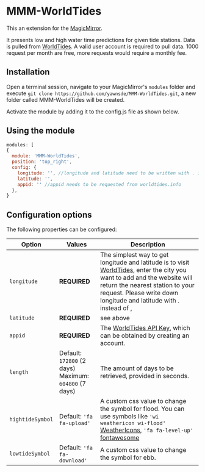 # MMM-WorldTides

This an extension for the [MagicMirror](https://github.com/MichMich/MagicMirror).

It presents low and high water time predictions for given tide stations. Data is pulled from [WorldTides](https://www.worldtides.info/). A valid user account is required to pull data. 1000 request per month are free, more requests would require a monthly fee.

## Installation
Open a terminal session, navigate to your MagicMirror's `modules` folder and execute `git clone https://github.com/yawnsde/MMM-WorldTides.git`, a new folder called MMM-WorldTides will be created.

Activate the module by adding it to the config.js file as shown below.

## Using the module
````javascript
modules: [
{
  module: 'MMM-WorldTides',
  position: 'top_right',
  config: {
    longitude: '', //longitude and latitude need to be written with . instead of ,
    latitude: '',
    appid: '' //appid needs to be requested from worldtides.info
  },
}
````

## Configuration options

The following properties can be configured:

| **Option** | **Values** | **Description** |
| --- | --- | --- |
| `longitude` | <b>REQUIRED</b> | The simplest way to get longitude and latitude is to visit [WorldTides](http://www.worldtides.info), enter the city you want to add and the website will return the nearest station to your request. Please write down longitude and latitude with . instead of , |
| `latitude` | <b>REQUIRED</b> | see above |
| `appid` | <b>REQUIRED</b> | The [WorldTides API Key](https://www.worldtides.info/developer), which can be obtained by creating an account. |
| `length` | Default: `172800` (2 days)<br>Maximum: `604800` (7 days) | The amount of days to be retrieved, provided in seconds. |
| `hightideSymbol` | Default: `'fa fa-upload'` | A custom css value to change the symbol for flood. You can use symbols like `'wi weathericon wi-flood'` [WeatherIcons](https://erikflowers.github.io/weather-icons/), `'fa fa-level-up'` [fontawesome](http://fontawesome.io/icons/) |
| `lowtideSymbol` | Default: `'fa fa-download'` | A custom css value to change the symbol for ebb. |
